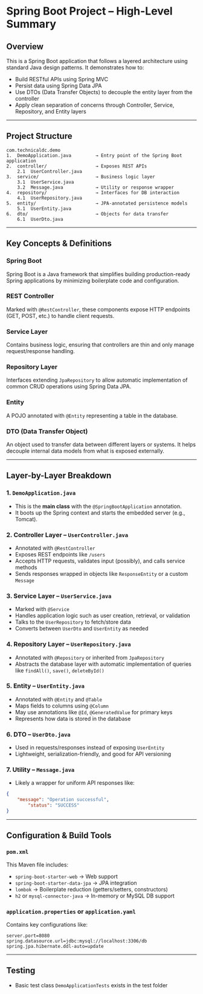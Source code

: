 
# Spring Boot Project – High-Level Summary

## Overview
This is a Spring Boot application that follows a layered architecture using standard Java design patterns. It demonstrates how to:
- Build RESTful APIs using Spring MVC
- Persist data using Spring Data JPA
- Use DTOs (Data Transfer Objects) to decouple the entity layer from the controller
- Apply clean separation of concerns through Controller, Service, Repository, and Entity layers

---

## Project Structure

```
com.technicaldc.demo
1.  DemoApplication.java         → Entry point of the Spring Boot application
2.  controller/                  → Exposes REST APIs
    2.1  UserController.java
3.  service/                     → Business logic layer
    3.1  UserService.java
    3.2  Message.java            → Utility or response wrapper
4.  repository/                  → Interfaces for DB interaction
    4.1  UserRepository.java
5.  entity/                      → JPA-annotated persistence models
    5.1  UserEntity.java
6.  dto/                         → Objects for data transfer
    6.1  UserDto.java
```

---

## Key Concepts & Definitions

### Spring Boot
Spring Boot is a Java framework that simplifies building production-ready Spring applications by minimizing boilerplate code and configuration.

### REST Controller
Marked with `@RestController`, these components expose HTTP endpoints (GET, POST, etc.) to handle client requests.

### Service Layer
Contains business logic, ensuring that controllers are thin and only manage request/response handling.

### Repository Layer
Interfaces extending `JpaRepository` to allow automatic implementation of common CRUD operations using Spring Data JPA.

### Entity
A POJO annotated with `@Entity` representing a table in the database.

### DTO (Data Transfer Object)
An object used to transfer data between different layers or systems. It helps decouple internal data models from what is exposed externally.

---

## Layer-by-Layer Breakdown

### 1. `DemoApplication.java`
- This is the **main class** with the `@SpringBootApplication` annotation.
- It boots up the Spring context and starts the embedded server (e.g., Tomcat).

### 2. Controller Layer – `UserController.java`
- Annotated with `@RestController`
- Exposes REST endpoints like `/users`
- Accepts HTTP requests, validates input (possibly), and calls service methods
- Sends responses wrapped in objects like `ResponseEntity` or a custom `Message`

### 3. Service Layer – `UserService.java`
- Marked with `@Service`
- Handles application logic such as user creation, retrieval, or validation
- Talks to the `UserRepository` to fetch/store data
- Converts between `UserDto` and `UserEntity` as needed

### 4. Repository Layer – `UserRepository.java`
- Annotated with `@Repository` or inherited from `JpaRepository`
- Abstracts the database layer with automatic implementation of queries like `findAll()`, `save()`, `deleteById()`

### 5. Entity – `UserEntity.java`
- Annotated with `@Entity` and `@Table`
- Maps fields to columns using `@Column`
- May use annotations like `@Id`, `@GeneratedValue` for primary keys
- Represents how data is stored in the database

### 6. DTO – `UserDto.java`
- Used in requests/responses instead of exposing `UserEntity`
- Lightweight, serialization-friendly, and good for API versioning

### 7. Utility – `Message.java`
- Likely a wrapper for uniform API responses like:
```json
{
    "message": "Operation successful",
        "status": "SUCCESS"
}
```

---

## Configuration & Build Tools

### `pom.xml`
This Maven file includes:
- `spring-boot-starter-web` → Web support
- `spring-boot-starter-data-jpa` → JPA integration
- `lombok` → Boilerplate reduction (getters/setters, constructors)
- `h2` or `mysql-connector-java` → In-memory or MySQL DB support

### `application.properties` or `application.yaml`
Contains key configurations like:
```properties
server.port=8080
spring.datasource.url=jdbc:mysql://localhost:3306/db
spring.jpa.hibernate.ddl-auto=update
```

---

## Testing
- Basic test class `DemoApplicationTests` exists in the test folder

